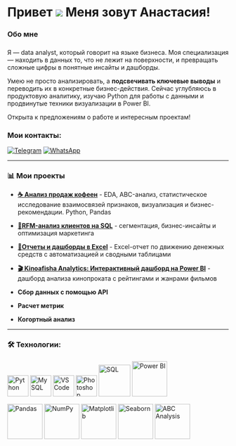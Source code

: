 Привет ![](https://user-images.githubusercontent.com/18350557/176309783-0785949b-9127-417c-8b55-ab5a4333674e.gif) Меня зовут Анастасия!
===================================================================================================================================
###

<h3 align="left">  Обо мне</h3>

###

Я — data analyst, который говорит на языке бизнеса. Моя специализация — находить в данных то, что не лежит на поверхности, и превращать сложные цифры в понятные инсайты и дашборды. 

Умею не просто анализировать, а **подсвечивать ключевые выводы** и переводить их в конкретные бизнес-действия. Сейчас углубляюсь в продуктовую аналитику, изучаю Python для работы с данными и продвинутые техники визуализации в Power BI.

Открыта к предложениям о работе и интересным проектам! 

### Мои контакты:

[![Telegram](https://img.shields.io/badge/Telegram-2CA5E0?style=for-the-badge&logo=telegram&logoColor=white)](https://t.me/Anastasiya_Osina) [![WhatsApp](https://img.shields.io/badge/WhatsApp-25D366?style=for-the-badge&logo=whatsapp&logoColor=white)](https://wa.me/79179565215)

------------


### 📊 **Мои проекты**
- [**☕ Анализ продаж кофеен**](https://github.com/Anastasiya-analyst/coffee-business-analysis/blob/main/README.md) - EDA, ABC-анализ, статистическое исследование взаимосвязей признаков, визуализация и бизнес-рекомендации. Python, Pandas

- [**👥RFM-анализ клиентов на SQL**](https://github.com/Anastasiya-analyst/RFM-Analysis-SQL) - сегментация, бизнес-инсайты и оптимизация маркетинга

- [**🔢Отчеты и дашборды в Excel**](https://github.com/Anastasiya-analyst/Business-Analytics-Excel-) - Excel-отчет по движению денежных средств с автоматизацией и сводными таблицами

- [**🎬 Kinoafisha Analytics: Интерактивный дашборд на Power BI**](https://github.com/Anastasiya-analyst/PowerBI-Projects) - дашборд анализа кинопроката с рейтингами и жанрами фильмов

- **Сбор данных с помощью API**

- **Расчет метрик**

- **Когортный анализ**


------------
###

<h3 align="left">🛠 Технологии:</h3>

###


<p align="left">
 <a href="https://www.python.org/" target="_blank" rel="noreferrer"><img src="https://raw.githubusercontent.com/danielcranney/readme-generator/main/public/icons/skills/python-colored.svg" alt="Python" title="Python" width="48" height="48" /></a>
 <a href="https://www.mysql.com/" target="_blank" rel="noreferrer"><img src="https://raw.githubusercontent.com/danielcranney/readme-generator/main/public/icons/skills/mysql-colored.svg" alt="MySQL" title="MySQL" width="48" height="48" /></a>
 <a href="https://code.visualstudio.com/" target="_blank" rel="noreferrer"><img src="https://raw.githubusercontent.com/danielcranney/readme-generator/main/public/icons/skills/visualstudiocode-colored.svg" alt="VS Code" title="VS Code" width="48" height="48" /></a>
 <a href="https://www.adobe.com/uk/products/photoshop.html" target="_blank" rel="noreferrer"><img src="https://raw.githubusercontent.com/danielcranney/readme-generator/main/public/icons/skills/photoshop-colored-dark.svg" alt="Photoshop" title="Photoshop" width="48" height="48" /></a>
 <a href="https://www.sql.org/" target="_blank" rel="noreferrer"><img src="https://img.shields.io/badge/SQL-000000?logo=sql&logoColor=white" alt="SQL" title="SQL" width="72" height="72" /></a>
 <a href="https://powerbi.microsoft.com/" target="_blank" rel="noreferrer"><img src="https://img.shields.io/badge/Power%20BI-F2C811?logo=microsoft-power-bi&logoColor=white" alt="Power BI" title="Power BI" width="80" height="80" /></a>
 
 <!-- Новые иконки -->
 <a href="https://pandas.pydata.org/" target="_blank" rel="noreferrer"><img src="https://img.shields.io/badge/Pandas-150D33?logo=pandas&logoColor=white" alt="Pandas" title="Pandas" width="80" height="80" /></a>
 <a href="https://numpy.org/" target="_blank" rel="noreferrer"><img src="https://img.shields.io/badge/NumPy-0085A1?logo=numpy&logoColor=white" alt="NumPy" title="NumPy" width="80" height="80" /></a>
 <a href="https://matplotlib.org/" target="_blank" rel="noreferrer"><img src="https://img.shields.io/badge/Matplotlib-324156?logo=matplotlib&logoColor=white" alt="Matplotlib" title="Matplotlib" width="80" height="80" /></a>
 <a href="https://seaborn.pydata.org/" target="_blank" rel="noreferrer"><img src="https://img.shields.io/badge/Seaborn-00BFFF?logo=seaborn&logoColor=white" alt="Seaborn" title="Seaborn" width="80" height="80" /></a>
 <a href="https://en.wikipedia.org/wiki/ABC_analysis" target="_blank" rel="noreferrer"><img src="https://img.shields.io/badge/ABC%20Analysis-blue?logo=data-analysis&logoColor=white" alt="ABC Analysis" title="ABC Analysis" width="80" height="80" /></a>
</p>
